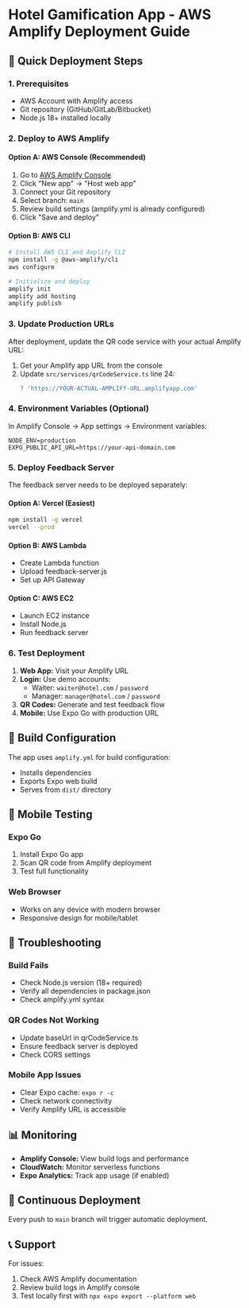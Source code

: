 # Hotel Gamification App - AWS Amplify Deployment Guide

## 🚀 Quick Deployment Steps

### 1. Prerequisites
- AWS Account with Amplify access
- Git repository (GitHub/GitLab/Bitbucket)
- Node.js 18+ installed locally

### 2. Deploy to AWS Amplify

#### Option A: AWS Console (Recommended)
1. Go to [AWS Amplify Console](https://console.aws.amazon.com/amplify/)
2. Click "New app" → "Host web app"
3. Connect your Git repository
4. Select branch: `main`
5. Review build settings (amplify.yml is already configured)
6. Click "Save and deploy"

#### Option B: AWS CLI
```bash
# Install AWS CLI and Amplify CLI
npm install -g @aws-amplify/cli
aws configure

# Initialize and deploy
amplify init
amplify add hosting
amplify publish
```

### 3. Update Production URLs

After deployment, update the QR code service with your actual Amplify URL:

1. Get your Amplify app URL from the console
2. Update `src/services/qrCodeService.ts` line 24:
   ```typescript
   ? 'https://YOUR-ACTUAL-AMPLIFY-URL.amplifyapp.com'
   ```

### 4. Environment Variables (Optional)

In Amplify Console → App settings → Environment variables:
```
NODE_ENV=production
EXPO_PUBLIC_API_URL=https://your-api-domain.com
```

### 5. Deploy Feedback Server

The feedback server needs to be deployed separately:

#### Option A: Vercel (Easiest)
```bash
npm install -g vercel
vercel --prod
```

#### Option B: AWS Lambda
- Create Lambda function
- Upload feedback-server.js
- Set up API Gateway

#### Option C: AWS EC2
- Launch EC2 instance
- Install Node.js
- Run feedback server

### 6. Test Deployment

1. **Web App:** Visit your Amplify URL
2. **Login:** Use demo accounts:
   - Waiter: `waiter@hotel.com` / `password`
   - Manager: `manager@hotel.com` / `password`
3. **QR Codes:** Generate and test feedback flow
4. **Mobile:** Use Expo Go with production URL

## 🔧 Build Configuration

The app uses `amplify.yml` for build configuration:
- Installs dependencies
- Exports Expo web build
- Serves from `dist/` directory

## 📱 Mobile Testing

### Expo Go
1. Install Expo Go app
2. Scan QR code from Amplify deployment
3. Test full functionality

### Web Browser
- Works on any device with modern browser
- Responsive design for mobile/tablet

## 🐛 Troubleshooting

### Build Fails
- Check Node.js version (18+ required)
- Verify all dependencies in package.json
- Check amplify.yml syntax

### QR Codes Not Working
- Update baseUrl in qrCodeService.ts
- Ensure feedback server is deployed
- Check CORS settings

### Mobile App Issues
- Clear Expo cache: `expo r -c`
- Check network connectivity
- Verify Amplify URL is accessible

## 📊 Monitoring

- **Amplify Console:** View build logs and performance
- **CloudWatch:** Monitor serverless functions
- **Expo Analytics:** Track app usage (if enabled)

## 🔄 Continuous Deployment

Every push to `main` branch will trigger automatic deployment.

## 📞 Support

For issues:
1. Check AWS Amplify documentation
2. Review build logs in Amplify console
3. Test locally first with `npx expo export --platform web`
